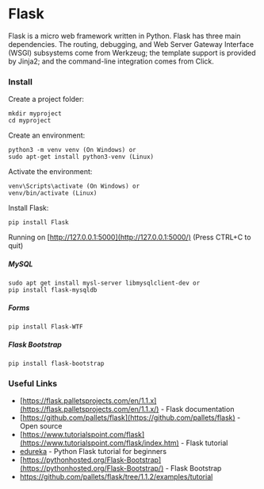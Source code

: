 # Flask

Flask is a micro web framework written in Python. 
Flask has three main dependencies. The routing, debugging, and Web Server
Gateway Interface (WSGI) subsystems come from Werkzeug; the template
support is provided by Jinja2; and the command-line integration comes from
Click.


### Install

Create a project folder:
```
mkdir myproject
cd myproject
```

Create an environment:
```
python3 -m venv venv (On Windows) or
sudo apt-get install python3-venv (Linux)
```

Activate the environment: 
```
venv\Scripts\activate (On Windows) or 
venv/bin/activate (Linux) 
```

Install Flask: 
```
pip install Flask
```
Running on [http://127.0.0.1:5000](http://127.0.0.1:5000/) (Press CTRL+C to quit) 

##### MySQL
```
sudo apt get install mysl-server libmysqlclient-dev or
pip install flask-mysqldb
```

##### Forms
```
pip install Flask-WTF
```

##### Flask Bootstrap
```
pip install flask-bootstrap
```

### Useful Links
* [https://flask.palletsprojects.com/en/1.1.x](https://flask.palletsprojects.com/en/1.1.x/) - Flask documentation
* [https://github.com/pallets/flask](https://github.com/pallets/flask) - Open source
* [https://www.tutorialspoint.com/flask](https://www.tutorialspoint.com/flask/index.htm) - Flask tutorial
* [edureka](https://www.youtube.com/watch?v=lj4I_CvBnt0) - Python Flask tutorial for beginners
* [https://pythonhosted.org/Flask-Bootstrap](https://pythonhosted.org/Flask-Bootstrap/) - Flask Bootstrap
* https://github.com/pallets/flask/tree/1.1.2/examples/tutorial


